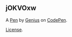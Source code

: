 jOKVOxw
-------


A [Pen](https://codepen.io/ZhiguliBarnoe/pen/jOKVOxw) by [Genius](https://codepen.io/ZhiguliBarnoe) on [CodePen](https://codepen.io).

[License](https://codepen.io/license/pen/jOKVOxw).